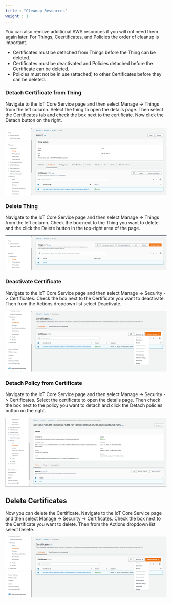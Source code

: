 ```yaml
---
title : "Cleanup Resources"
weight : 1
---
```


You can also remove additional AWS resources if you will not need them again later. For Things, Ceertificates, and Policies the order of cleanup is important. 

- Certificates must be detached from Things before the Thing can be deleted.
- Certificates must be deactivated and Policies detached before the Certificate can be deleted.
- Policies must not be in use (attached) to other Certificates before they can be deleted.  

### Detach Certificate from Thing

Navigate to the IoT Core Service page and then select Manage -> Things from the left column. Select the thing to open the details page. Then select the Certificates tab and check the box next to the certificate. Now click the Detach button on the right.

![Detach Certificate](/static/detach-cert.png)

### Delete Thing

Navigate to the IoT Core Service page and then select Manage -> Things from the left column. Check the box next to the Thing you want to delete and the click the Delete button in the top-right area of the page.

![Delete Thing](/static/delete-thing.png)

### Deactivate Certificate

Navigate to the IoT Core Service page and then select Manage -> Security -> Certificates. Check the box next to the Certificate you want to deactivate. Then from the Actions dropdown list select Deactivate.

![Deactivate Cert](/static/deactivate-cert.png)

### Detach Policy from Certificate

Navigate to the IoT Core Service page and then select Manage -> Security -> Certificates. Select the certificate to open the details page. Then check the box next to the policy you want to detach and click the Detach policies button on the right.

![Detach Policy](/static/detach-policy.png)

## Delete Certificates

Now you can delete the Certificate. Navigate to the IoT Core Service page and then select Manage -> Security -> Certificates. Check the box next to the Certificate you want to delete. Then from the Actions dropdown list select Delete.

![Deactivate Cert](/static/deactivate-cert.png)
